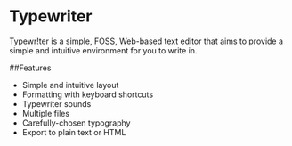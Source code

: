 # Typewriter

Typewr!ter is a simple, FOSS, Web-based text editor that aims to provide a simple and intuitive environment for you to write in.

##Features

- Simple and intuitive layout
- Formatting with keyboard shortcuts
- Typewriter sounds
- Multiple files
- Carefully-chosen typography
- Export to plain text or HTML
